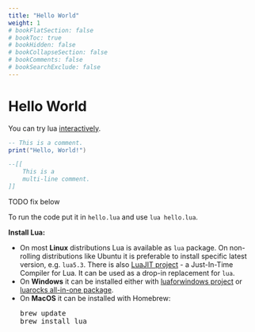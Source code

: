 ```yaml
---
title: "Hello World"
weight: 1
# bookFlatSection: false
# bookToc: true
# bookHidden: false
# bookCollapseSection: false
# bookComments: false
# bookSearchExclude: false
---
```


# Hello World

You can try lua [interactively](https://www.lua.org/cgi-bin/demo).

```lua
-- This is a comment.
print("Hello, World!")

--[[
    This is a
    multi-line comment.
]]
```

 TODO fix below

To run the code put it in `hello.lua` and use `lua hello.lua`.

<div class="border-2 rounded-md p-2 border-dashed border-gray-500">
<b>Install Lua:</b>
<ul>
<li>
On most <b>Linux</b> distributions Lua is available as <code>lua</code> package. On non-rolling distributions like Ubuntu it is preferable to install specific latest version, e.g. <code>lua5.3</code>. There is also <a href="https://luajit.org/">LuaJIT project</a> - a Just-In-Time Compiler for Lua. It can be used as a drop-in replacement for <code>lua</code>.
</li><li>
On <b>Windows</b> it can be installed either with <a href="https://github.com/rjpcomputing/luaforwindows/releases">luaforwindows project</a> or <a href="https://github.com/luarocks/luarocks/wiki/Installation-instructions-for-Windows">luarocks all-in-one package</a>.
</li><li>
On <b>MacOS</b> it can be installed with Homebrew:

<pre>
brew update
brew install lua
</pre>
</li>
</ul>

</div>
